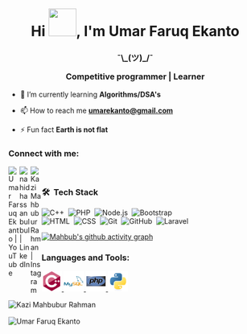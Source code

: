 <h1 align="center">Hi <img src="https://github.com/NoobMahbub/NoobMahbub/blob/main/Wave.gif" height="55px" width="55px">, I'm Umar Faruq Ekanto</h1>
<h3 align="center">¯\_(ツ)_/¯

Competitive programmer | Learner</h3>


- 🌱 I’m currently learning **Algorithms/DSA's**

- 📫 How to reach me **umarekanto@gmail.com**

- ⚡ Fun fact **Earth is not flat**

### Connect with me:

[<img align="left" alt="Umar Faruq Ekanto | YouTube" width="22px" src="https://cdn-icons-png.flaticon.com/512/124/124010.png" />][facebook]
[<img align="left" alt="nahidhassanbulbul | LinkedIn" width="22px" src="https://cdn.jsdelivr.net/npm/simple-icons@v3/icons/linkedin.svg" />][linkedin]
[<img align="left" alt="Kazi Mahbubur Rahman | Instagram" width="22px" src="https://cdn.jsdelivr.net/npm/simple-icons@v3/icons/instagram.svg" />][instagram]
<br />

### 🛠 &nbsp;Tech Stack


![C++](https://img.shields.io/badge/-C++-05122A?style=flat&logo=c%2B%2B)&nbsp;
![PHP](https://img.shields.io/badge/-PHP-05122A?style=flat&logo=php)&nbsp;
![Node.js](https://img.shields.io/badge/-Node.js-05122A?style=flat&logo=node.js)&nbsp;
![Bootstrap](https://img.shields.io/badge/-Bootstrap-05122A?style=flat&logo=bootstrap&logoColor=563D7C)\
![HTML](https://img.shields.io/badge/-HTML-05122A?style=flat&logo=HTML5)&nbsp;
![CSS](https://img.shields.io/badge/-CSS-05122A?style=flat&logo=CSS3&logoColor=1572B6)&nbsp;
![Git](https://img.shields.io/badge/-Git-05122A?style=flat&logo=git)&nbsp;
![GitHub](https://img.shields.io/badge/-GitHub-05122A?style=flat&logo=github)&nbsp;
![Laravel](https://img.shields.io/badge/-Laravel-05122A?style=flat&logo=laravel)&nbsp;
<br />


[![Mahbub's github activity graph](https://activity-graph.herokuapp.com/graph?username=ekanto&bg_color=ffffff&color=777777&line=ff5200&point=1adbce&area=true&hide_border=true)](https://github.com/ekanto/github-readme-activity-graph)


<h3 align="left">Languages and Tools:</h3>
<p align="left"><a href="https://www.w3schools.com/cpp/" target="_blank"> <img src="https://raw.githubusercontent.com/devicons/devicon/master/icons/cplusplus/cplusplus-original.svg" alt="cplusplus" width="40" height="40"/> </a> <a href="https://www.mysql.com/" target="_blank"> <img src="https://raw.githubusercontent.com/devicons/devicon/master/icons/mysql/mysql-original-wordmark.svg" alt="mysql" width="40" height="40"/> </a> <a href="https://www.php.net" target="_blank"> <img src="https://raw.githubusercontent.com/devicons/devicon/master/icons/php/php-original.svg" alt="php" width="40" height="40"/> </a> <a href="https://www.python.org" target="_blank"> <img src="https://raw.githubusercontent.com/devicons/devicon/master/icons/python/python-original.svg" alt="python" width="40" height="40"/> </a> </p>

<p><img width="494" align="center" src="https://github-readme-stats.vercel.app/api/top-langs?username=ekanto&show_icons=true&locale=en&layout=compact" alt="Kazi Mahbubur Rahman" /></p>

<p><img align="center" src="https://github-readme-stats.vercel.app/api?username=ekanto&show_icons=true&locale=en" alt="Umar Faruq Ekanto" /></p>

[facebook]: https://www.facebook.com/frk.sapiens/
[instagram]: https://www.instagram.com/umarekanto/
[linkedin]: https://www.linkedin.com/in/umar-ekanto-11321b142/
